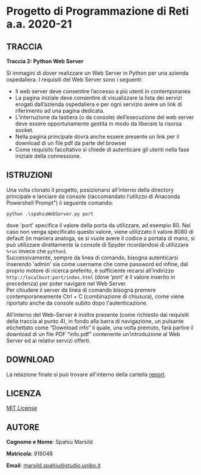 # Progetto di Programmazione di Reti a.a. 2020-21

## TRACCIA
**Traccia 2: Python Web Server**

Si immagini di dover realizzare un Web Server in Python per
una azienda ospedaliera. I requisiti del Web Server sono i
seguenti:
* Il web server deve consentire l’accesso a più utenti in contemporanea
* La pagina iniziale deve consentire di visualizzare la lista dei servizi erogati dall’azienda ospedaliera e per ogni servizio avere un link di riferimento ad una pagina dedicata.
* L’interruzione da tastiera (o da console) dell’esecuzione del web server deve essere opportunamente gestita in modo da liberare la risorsa socket.
* Nella pagina principale dovrà anche essere presente un link per il download di un file pdf da parte del browser
* Come requisito facoltativo si chiede di autenticare gli utenti nella fase iniziale della connessione.

## ISTRUZIONI
Una volta clonato il progetto, posizionarsi all’interno della directory principale e lanciare da console (raccomandato l’utilizzo di Anaconda Powershell Prompt”) il seguente comando:

`python .\spahiuWebServer.py port`

dove 'port' specifica il valore della porta da utilizzare, ad esempio 80. Nel caso non venga specificato questo valore, viene utilizzato il valore 8080 di default (in maniera analoga, se si vuole avere il codice a portata di mano, si può utilizzare direttamente la console di Spyder ricordandosi di utilizzare `%run` invece che `python`). <br/>Successivamente, sempre da linea di comando, bisogna autenticarsi inserendo 'admin' sia come username che come password ed infine, dal proprio motore di ricerca preferito, è sufficiente recarsi all’indirizzo `http://localhost:port/index.html` (dove ‘port’ è il valore inserito in precedenza) per poter navigare nel Web Server.<br/>
Per chiudere il server da linea di comando bisogna premere contemporaneamente Ctrl + C (combinazione di chiusura), come viene riportato anche da console subito dopo l'autenticazione.

All’interno del Web-Server è inoltre presente (come richiesto dai requisiti della traccia al punto 4), in fondo alla barra di navigazione, un pulsante etichettato come “Download info” il quale, una volta premuto, farà partire il download di un file PDF “info.pdf” contenente un’introduzione al Web Server ed ai relativi servizi offerti.

## DOWNLOAD
La relazione finale si può trovare all'interno della cartella [report](https://github.com/marsild/ProgettoReti-2021/tree/main/report).

## LICENZA
[MIT License](https://github.com/marsild/ProgettoReti-2021/blob/main/LICENSE)

## AUTORE
**Cognome e Nome**: Spahiu Marsild

**Matricola**: 916048

**Email**: marsild.spahiu@studio.unibo.it
